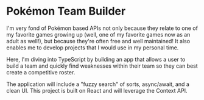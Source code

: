 # Pokémon Team Builder

I'm very fond of Pokémon based APIs not only because they relate to one of my favorite games growing up (well, one of my favorite games now as an adult as well!), but because they're often free and well maintained! It also enables me to develop projects that I would use in my personal time.

Here, I'm diving into TypeScript by building an app that allows a user to build a team and quickly find weaknesses within their team so they can best create a competitive roster.

The application will include a "fuzzy search" of sorts, async/await, and a clean UI. This project is built on React and will leverage the Context API.
